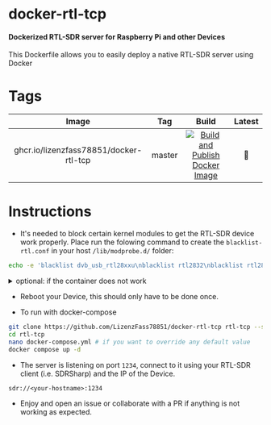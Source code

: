 # docker-rtl-tcp
#### Dockerized RTL-SDR server for Raspberry Pi and other Devices

This Dockerfile allows you to easily deploy a native RTL-SDR server using Docker

# Tags

| Image | Tag | Build | Latest |
|:------------------:|:--------------:|:-----------------:|:-----------------:|
| ghcr.io/lizenzfass78851/docker-rtl-tcp | master | [![Build and Publish Docker Image](https://github.com/LizenzFass78851/docker-rtl-tcp/actions/workflows/docker-image.yml/badge.svg?branch=master)](https://github.com/LizenzFass78851/docker-rtl-tcp/actions/workflows/docker-image.yml) | 📌 |

# Instructions

- It's needed to block certain kernel modules to get the RTL-SDR device work properly.
   Place run the folowing command to create the `blacklist-rtl.conf` in your host `/lib/modprobe.d/` folder:
```bash
echo -e 'blacklist dvb_usb_rtl28xxu\nblacklist rtl2832\nblacklist rtl2830' | tee /lib/modprobe.d/blacklist-rtl.conf
```

<details>
  <summary>optional: if the container does not work</summary>

- Additionally, we need to set the correct permissions to the modules for allowing TCP messages. Place the `rtl_sdr.rules` file into your host `/etc/udev/rules.d/` folder:
```bash
curl https://raw.githubusercontent.com/LizenzFass78851/docker-rtl-tcp/master/files/rtl_sdr.rules \
  -o /etc/udev/rules.d/rtl_sdr.rules
```

</details>

- Reboot your Device, this should only have to be done once.

- To run with docker-compose
```bash
git clone https://github.com/LizenzFass78851/docker-rtl-tcp rtl-tcp --single-branch --depth 1
cd rtl-tcp
nano docker-compose.yml # if you want to override any default value
docker compose up -d
```

- The server is listening on port `1234`, connect to it using your RTL-SDR client (i.e. SDRSharp) and the IP of the Device.
```
sdr://<your-hostname>:1234
```

- Enjoy and open an issue or collaborate with a PR if anything is not working as expected.
